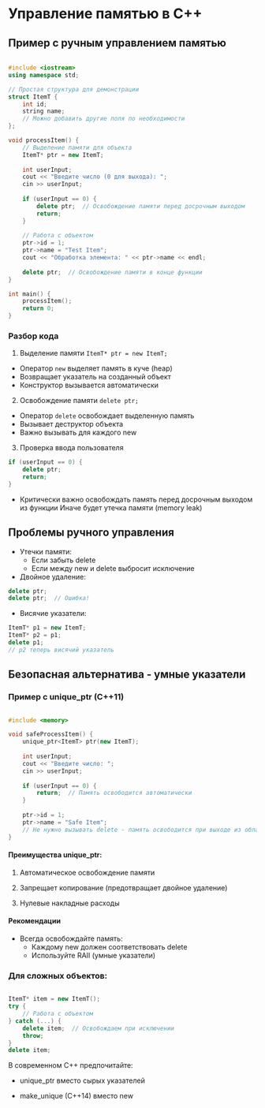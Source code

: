 # Управление памятью в C++
## Пример с ручным управлением памятью
```cpp

#include <iostream>
using namespace std;

// Простая структура для демонстрации
struct ItemT {
    int id;
    string name;
    // Можно добавить другие поля по необходимости
};

void processItem() {
    // Выделение памяти для объекта
    ItemT* ptr = new ItemT;
    
    int userInput;
    cout << "Введите число (0 для выхода): ";
    cin >> userInput;
    
    if (userInput == 0) {
        delete ptr;  // Освобождение памяти перед досрочным выходом
        return;
    }
    
    // Работа с объектом
    ptr->id = 1;
    ptr->name = "Test Item";
    cout << "Обработка элемента: " << ptr->name << endl;
    
    delete ptr;  // Освобождение памяти в конце функции
}

int main() {
    processItem();
    return 0;
}
```
### Разбор кода
1. Выделение памяти
`ItemT* ptr = new ItemT;`
- Оператор `new` выделяет память в куче (heap)
- Возвращает указатель на созданный объект
- Конструктор вызывается автоматически

2. Освобождение памяти
`delete ptr;`
- Оператор `delete` освобождает выделенную память
- Вызывает деструктор объекта
- Важно вызывать для каждого new

3. Проверка ввода пользователя
```cpp
if (userInput == 0) {
    delete ptr;
    return;
}
```
- Критически важно освобождать память перед досрочным выходом из функции
Иначе будет утечка памяти (memory leak)

## Проблемы ручного управления
- Утечки памяти:
    - Если забыть delete
    - Если между new и delete выбросит исключение
- Двойное удаление:
```cpp
delete ptr;
delete ptr;  // Ошибка!
```
- Висячие указатели:
```cpp
ItemT* p1 = new ItemT;
ItemT* p2 = p1;
delete p1;
// p2 теперь висячий указатель
```

## Безопасная альтернатива - умные указатели
### Пример с unique_ptr (C++11)
```cpp

#include <memory>

void safeProcessItem() {
    unique_ptr<ItemT> ptr(new ItemT);
    
    int userInput;
    cout << "Введите число: ";
    cin >> userInput;
    
    if (userInput == 0) {
        return;  // Память освободится автоматически
    }
    
    ptr->id = 1;
    ptr->name = "Safe Item";
    // Не нужно вызывать delete - память освободится при выходе из области видимости
}
```
#### Преимущества unique_ptr:

1. Автоматическое освобождение памяти

2. Запрещает копирование (предотвращает двойное удаление)

3. Нулевые накладные расходы

#### Рекомендации
- Всегда освобождайте память:
    - Каждому new должен соответствовать delete
    - Используйте RAII (умные указатели)

### Для сложных объектов:

```cpp

ItemT* item = new ItemT();
try {
    // Работа с объектом
} catch (...) {
    delete item;  // Освобождаем при исключении
    throw;
}
delete item;
```
В современном C++ предпочитайте:

- unique_ptr вместо сырых указателей

- make_unique (C++14) вместо new